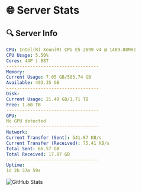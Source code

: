 # 🌐 Server Stats
## 🔍 Server Info
```yaml
CPU: Intel(R) Xeon(R) CPU E5-2699 v4 @ 1409.08MHz
CPU Usage: 5.50%
Cores: 44P | 88T
-----------------------------------
Memory:
Current Usage: 7.05 GB/503.74 GB
Available: 493.35 GB
-----------------------------------
Disk:
Current Usage: 21.49 GB/1.71 TB
Free: 1.60 TB
-----------------------------------
GPU:
No GPU detected
-----------------------------------
Network:
Current Transfer (Sent): 541.87 KB/s
Current Transfer (Received): 75.41 KB/s
Total Sent: 66.57 GB
Total Received: 17.87 GB
-----------------------------------
Uptime:
1d 2h 37m 59s
```
![GitHub Stats](https://img.shields.io/badge/Updated-2025-04-20_19:46:47-blue)